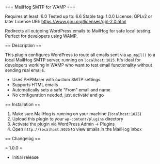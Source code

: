 === MailHog SMTP for WAMP ===

Requires at least: 6.0 
Tested up to: 6.6 
Stable tag: 1.0.0 
License: GPLv2 or later 
License URI: https://www.gnu.org/licenses/gpl-2.0.html 

Redirects all outgoing WordPress emails to MailHog for safe local testing. Perfect for developers using WAMP.

== Description ==

This plugin configures WordPress to route all emails sent via `wp_mail()` to a local MailHog SMTP server, running on `localhost:1025`. It's ideal for developers working in WAMP who want to test email functionality without sending real emails.

- Uses PHPMailer with custom SMTP settings
- Supports HTML emails
- Automatically sets a safe "From" email and name
- No configuration needed, just activate and go

== Installation ==

1. Make sure MailHog is running on your machine (`localhost:1025`)
2. Upload this plugin to your `wp-content/plugins` directory
3. Activate the plugin via WordPress Admin → Plugins
4. Open `http://localhost:8025` to view emails in the MailHog inbox

== Changelog ==

= 1.0.0 =
* Initial release
